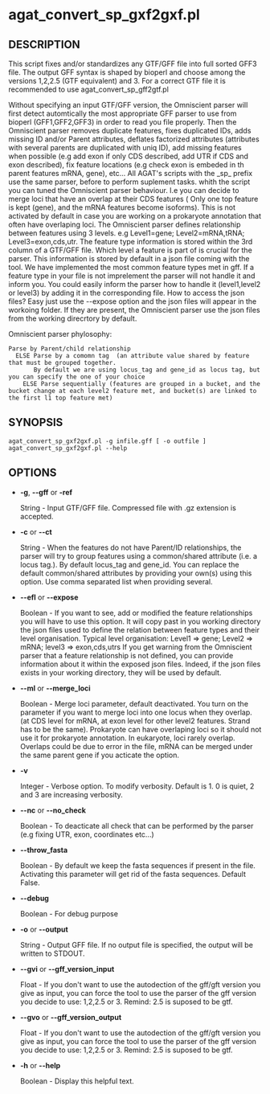 # agat\_convert\_sp\_gxf2gxf.pl

## DESCRIPTION

This script fixes and/or standardizes any GTF/GFF file into full sorted GFF3 file.
The output GFF syntax is shaped by bioperl and choose among the versions
1,2,2.5 (GTF equivalent) and 3. For a correct GTF file it is recommended to use
agat\_convert\_sp\_gff2gtf.pl

Without specifying an input GTF/GFF version, the Omniscient parser will first detect
automtically the most appropriate GFF parser to use from bioperl (GFF1,GFF2,GFF3)
in order to read you file properly.
Then the Omniscient parser removes duplicate features, fixes duplicated IDs,
adds missing ID and/or Parent attributes, deflates factorized attributes
(attributes with several parents are duplicated with uniq ID), add missing features
when possible (e.g add exon if only CDS described, add UTR if CDS and exon described),
fix feature locations (e.g check exon is embeded in th parent features mRNA, gene), etc...
All AGAT's scripts with the \_sp\_ prefix use the same parser, before to perform suplement tasks.
whith the script you can tuned the Omniscient parser behaviour. I.e you can decide
to merge loci that have an overlap at their CDS features ( Only one top feature
is kept (gene), and the mRNA features become isoforms). This is not activated by
default in case you are working on a prokaryote annotation that often have overlaping
loci.
The Omniscient parser defines relationship between features using 3 levels.
e.g Level1=gene; Level2=mRNA,tRNA; Level3=exon,cds,utr.
The feature type information is stored within the 3rd column of a GTF/GFF file.
Which level a feature is part of is crucial for the parser. This information
is stored by default in a json file coming with the tool. We have implemented the
most common feature types met in gff. If a feature type in your file is not imprelement
the parser will not handle it and inform you. You could easily inform the parser how
to handle it (level1,level2 or level3) by adding it in the corresponding file. How to
access the json files? Easy just use the --expose option and the json files will appear in
the workoing folder. If they are present, the Omniscient parser use the json files
from the working direcrtory by default.

Omniscient parser phylosophy:

```
Parse by Parent/child relationship
  ELSE Parse by a comomn tag  (an attribute value shared by feature that must be grouped together.
       By default we are using locus_tag and gene_id as locus tag, but you can specify the one of your choice
    ELSE Parse sequentially (features are grouped in a bucket, and the bucket change at each level2 feature met, and bucket(s) are linked to the first l1 top feature met)
```

## SYNOPSIS

```
agat_convert_sp_gxf2gxf.pl -g infile.gff [ -o outfile ]
agat_convert_sp_gxf2gxf.pl --help
```

## OPTIONS

- **-g**, **--gff** or **-ref**

    String - Input GTF/GFF file. Compressed file with .gz extension is accepted.

- **-c** or **--ct**

    String - When the features do not have Parent/ID relationships, the parser will try to group
    features using a common/shared attribute (i.e. a locus tag.). By default locus\_tag and gene\_id.
    You can replace the default common/shared attributes by providing your own(s) using this option.
    Use comma separated list when providing several.

- **--efl** or **--expose**

    Boolean - If you want to see, add or modified the feature relationships you will have to use this option.
    It will copy past in you working directory the json files used to define the relation between feature types and their level organisation.
    Typical level organisation: Level1 => gene; Level2 => mRNA; level3 => exon,cds,utrs
    If you get warning from the Omniscient parser that a feature relationship is not defined, you can provide information about it within the exposed json files.
    Indeed, if the json files exists in your working directory, they will be used by default.

- **--ml** or **--merge\_loci**

    Boolean - Merge loci parameter, default deactivated. You turn on the parameter if you want to merge loci into one locus when they overlap.
    (at CDS level for mRNA, at exon level for other level2 features. Strand has to be the same). Prokaryote can have overlaping loci so it should not use it for prokaryote annotation.
    In eukaryote, loci rarely overlap. Overlaps could be due to error in the file, mRNA can be merged under the same parent gene if you acticate the option.

- **-v**

    Integer - Verbose option. To modify verbosity. Default is 1. 0 is quiet, 2 and 3 are increasing verbosity.

- **--nc** or **--no\_check**

    Boolean - To deacticate all check that can be performed by the parser (e.g fixing UTR, exon, coordinates etc...)

- **--throw_fasta**

    Boolean - By default we keep the fasta sequences if present in the file. Activating this parameter will get rid of the fasta sequences. Default False.

- **--debug**

    Boolean - For debug purpose

- **-o** or **--output**

    String - Output GFF file.  If no output file is specified, the output will be
    written to STDOUT.

- **--gvi** or **--gff\_version\_input**

    Float - If you don't want to use the autodection of the gff/gft version you give as input, you can force the tool to use the parser of the gff version you decide to use: 1,2,2.5 or 3. Remind: 2.5 is suposed to be gtf.

- **--gvo** or **--gff\_version\_output**

    Float - If you don't want to use the autodection of the gff/gft version you give as input, you can force the tool to use the parser of the gff version you decide to use: 1,2,2.5 or 3. Remind: 2.5 is suposed to be gtf.

- **-h** or **--help**

    Boolean - Display this helpful text.

